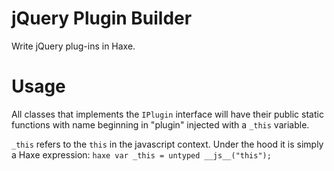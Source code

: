 jQuery Plugin Builder
=====================

Write jQuery plug-ins in Haxe.

# Usage
All classes that implements the ```IPlugin``` interface will have their 
public static functions with name beginning in "plugin" injected with a ```_this``` variable.


```_this``` refers to the ```this``` in the javascript context.
Under the hood it is simply a Haxe expression: ```haxe var _this = untyped __js__("this");```
